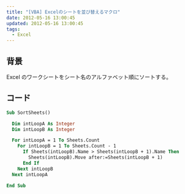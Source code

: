```yaml
---
title: "[VBA] Excelのシートを並び替えるマクロ"
date: 2012-05-16 13:00:45
updated: 2012-05-16 13:00:45
tags:
  - Excel
---
```


## 背景

Excel のワークシートをシート名のアルファベット順にソートする。

## コード

```vb
Sub SortSheets()

  Dim intLoopA As Integer
  Dim intLoopB As Integer

  For intLoopA = 1 To Sheets.Count
    For intLoopB = 1 To Sheets.Count - 1
      If Sheets(intLoopB).Name > Sheets(intLoopB + 1).Name Then
        Sheets(intLoopB).Move after:=Sheets(intLoopB + 1)
      End If
    Next intLoopB
  Next intLoopA

End Sub
```

